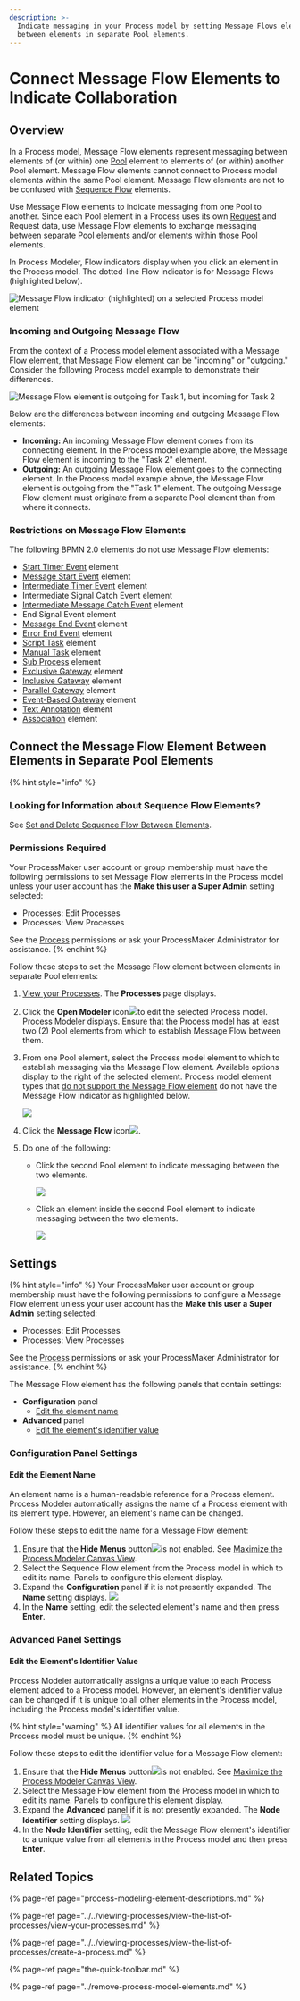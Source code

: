 ```yaml
---
description: >-
  Indicate messaging in your Process model by setting Message Flows elements
  between elements in separate Pool elements.
---
```


# Connect Message Flow Elements to Indicate Collaboration

## Overview

In a Process model, Message Flow elements represent messaging between elements of \(or within\) one [Pool](process-modeling-element-descriptions.md#pool) element to elements of \(or within\) another Pool element. Message Flow elements cannot connect to Process model elements within the same Pool element. Message Flow elements are not to be confused with [Sequence Flow](process-modeling-element-descriptions.md#sequence-flow) elements.

Use Message Flow elements to indicate messaging from one Pool to another. Since each Pool element in a Process uses its own [Request](../../../using-processmaker/requests/what-is-a-request.md) and Request data, use Message Flow elements to exchange messaging between separate Pool elements and/or elements within those Pool elements.

In Process Modeler, Flow indicators display when you click an element in the Process model. The dotted-line Flow indicator is for Message Flows \(highlighted below\).

![Message Flow indicator \(highlighted\) on a selected Process model element](../../../.gitbook/assets/message-flow-indicator-process-model-processes.png)

### Incoming and Outgoing Message Flow

From the context of a Process model element associated with a Message Flow element, that Message Flow element can be "incoming" or "outgoing." Consider the following Process model example to demonstrate their differences.

![Message Flow element is outgoing for Task 1, but incoming for Task 2](../../../.gitbook/assets/message-flow-between-pool-elements-process-model-processes.png)

Below are the differences between incoming and outgoing Message Flow elements:

* **Incoming:** An incoming Message Flow element comes from its connecting element. In the Process model example above, the Message Flow element is incoming to the "Task 2" element.
* **Outgoing:** An outgoing Message Flow element goes to the connecting element. In the Process model example above, the Message Flow element is outgoing from the "Task 1" element. The outgoing Message Flow element must originate from a separate Pool element than from where it connects.

### Restrictions on Message Flow Elements

The following BPMN 2.0 elements do not use Message Flow elements:

* ​[Start Timer Event](process-modeling-element-descriptions.md#start-timer-event) element
* [Message Start Event](process-modeling-element-descriptions.md#message-start-event) element
* [Intermediate Timer Event](process-modeling-element-descriptions.md#intermediate-timer-event) element
* Intermediate Signal Catch Event element
* [Intermediate Message Catch Event](process-modeling-element-descriptions.md#intermediate-message-catch-event) element
* End Signal Event element
* [Message End Event](process-modeling-element-descriptions.md#message-end-event) element
* [Error End Event](process-modeling-element-descriptions.md#error-end-event) element
* [Script Task](process-modeling-element-descriptions.md#script-task) element
* [Manual Task](process-modeling-element-descriptions.md#manual-task) element
* [Sub Process](process-modeling-element-descriptions.md#sub-process) element
* [Exclusive Gateway](process-modeling-element-descriptions.md#exclusive-gateway) element
* [Inclusive Gateway](process-modeling-element-descriptions.md#inclusive-gateway) element
* [Parallel Gateway](process-modeling-element-descriptions.md#parallel-gateway) element
* [Event-Based Gateway](process-modeling-element-descriptions.md#event-based-gateway) element
* [Text Annotation](process-modeling-element-descriptions.md#text-annotation) element
* [Association](process-modeling-element-descriptions.md#association) element

## Connect the Message Flow Element Between Elements in Separate Pool Elements

{% hint style="info" %}
### Looking for Information about Sequence Flow Elements?

See [Set and Delete Sequence Flow Between Elements](the-quick-toolbar.md).

### Permissions Required

Your ProcessMaker user account or group membership must have the following permissions to set Message Flow elements in the Process model unless your user account has the **Make this user a Super Admin** setting selected:

* Processes: Edit Processes
* Processes: View Processes

See the [Process](../../../processmaker-administration/permission-descriptions-for-users-and-groups.md#processes) permissions or ask your ProcessMaker Administrator for assistance.
{% endhint %}

Follow these steps to set the Message Flow element between elements in separate Pool elements:

1. ​[View your Processes](../../viewing-processes/view-the-list-of-processes/view-your-processes.md#view-all-active-processes). The **Processes** page displays.
2. Click the **Open Modeler** icon![](../../../.gitbook/assets/open-modeler-edit-icon-processes-page-processes.png)to edit the selected Process model. Process Modeler displays. Ensure that the Process model has at least two \(2\) Pool elements from which to establish Message Flow between them.
3. From one Pool element, select the Process model element to which to establish messaging via the Message Flow element. Available options display to the right of the selected element. Process model element types that [do not support the Message Flow element](set-and-delete-message-flow-between-elements.md#restrictions-on-message-flow-elements) do not have the Message Flow indicator as highlighted below.  

   ![](../../../.gitbook/assets/message-flow-indicator-process-model-processes.png)

4. Click the **Message Flow** icon![](../../../.gitbook/assets/message-flow-icon-process-modeler-processes.png).
5. Do one of the following:
   * Click the second Pool element to indicate messaging between the two elements.  

     ![](../../../.gitbook/assets/message-flow-to-pool-element-process-modeler-processes.png)

   * Click an element inside the second Pool element to indicate messaging between the two elements.  

     ![](../../../.gitbook/assets/message-flow-between-pool-elements-process-model-processes.png)

## Settings

{% hint style="info" %}
Your ProcessMaker user account or group membership must have the following permissions to configure a Message Flow element unless your user account has the **Make this user a Super Admin** setting selected:

* Processes: Edit Processes
* Processes: View Processes

See the [Process](../../../processmaker-administration/permission-descriptions-for-users-and-groups.md#processes) permissions or ask your ProcessMaker Administrator for assistance.
{% endhint %}

The Message Flow element has the following panels that contain settings:

* **Configuration** panel
  * [Edit the element name](set-and-delete-message-flow-between-elements.md#edit-the-element-name)
* **Advanced** panel
  * [Edit the element's identifier value](set-and-delete-message-flow-between-elements.md#edit-the-elements-identifier-value)

### Configuration Panel Settings

#### Edit the Element Name

An element name is a human-readable reference for a Process element. Process Modeler automatically assigns the name of a Process element with its element type. However, an element's name can be changed.

Follow these steps to edit the name for a Message Flow element:

1. Ensure that the **Hide Menus** button![](../../../.gitbook/assets/hide-menus-button-process-modeler-processes.png)is not enabled. See [Maximize the Process Modeler Canvas View](../navigate-around-your-process-model.md#maximize-the-process-modeler-canvas-view).
2. Select the Sequence Flow element from the Process model in which to edit its name. Panels to configure this element display.
3. Expand the **Configuration** panel if it is not presently expanded. The **Name** setting displays. ![](../../../.gitbook/assets/message-flow-configuration-name-process-modeler-processes.png)
4. In the **Name** setting, edit the selected element's name and then press **Enter**.

### Advanced Panel Settings

#### Edit the Element's Identifier Value

Process Modeler automatically assigns a unique value to each Process element added to a Process model. However, an element's identifier value can be changed if it is unique to all other elements in the Process model, including the Process model's identifier value.

{% hint style="warning" %}
All identifier values for all elements in the Process model must be unique.
{% endhint %}

Follow these steps to edit the identifier value for a Message Flow element:

1. Ensure that the **Hide Menus** button![](../../../.gitbook/assets/hide-menus-button-process-modeler-processes.png)is not enabled. See [Maximize the Process Modeler Canvas View](../navigate-around-your-process-model.md#maximize-the-process-modeler-canvas-view).
2. Select the Message Flow element from the Process model in which to edit its name. Panels to configure this element display.
3. Expand the **Advanced** panel if it is not presently expanded. The **Node Identifier** setting displays. ![](../../../.gitbook/assets/message-flow-configuration-identifier-name-process-modeler-processes.png)
4. In the **Node Identifier** setting, edit the Message Flow element's identifier to a unique value from all elements in the Process model and then press **Enter**.

## Related Topics

{% page-ref page="process-modeling-element-descriptions.md" %}

{% page-ref page="../../viewing-processes/view-the-list-of-processes/view-your-processes.md" %}

{% page-ref page="../../viewing-processes/view-the-list-of-processes/create-a-process.md" %}

{% page-ref page="the-quick-toolbar.md" %}

{% page-ref page="../remove-process-model-elements.md" %}

